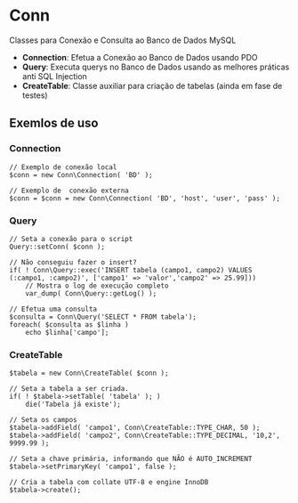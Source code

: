 # Conn
Classes para Conexão e Consulta ao Banco de Dados MySQL

- <b>Connection</b>: Efetua a Conexão ao Banco de Dados usando PDO
- <b>Query</b>: Executa querys no Banco de Dados usando as melhores práticas anti SQL Injection
- <b>CreateTable</b>: Classe auxiliar para criação de tabelas (ainda em fase de testes)


## Exemlos de uso

### Connection

    // Exemplo de conexão local
    $conn = new Conn\Connection( 'BD' );

    // Exemplo de  conexão externa
    $conn = $conn = new Conn\Connection( 'BD', 'host', 'user', 'pass' );

    
### Query
    
    // Seta a conexão para o script
    Query::setConn( $conn );
    
    // Não conseguiu fazer o insert?
    if( ! Conn\Query::exec('INSERT tabela (campo1, campo2) VALUES (:campo1, :campo2)', ['campo1' => 'valor','campo2' => 25.99]))
        // Mostra o log de execução completo
        var_dump( Conn\Query::getLog() );
        
    // Efetua uma consulta
    $consulta = Conn\Query('SELECT * FROM tabela');
    foreach( $consulta as $linha )
        echo $linha['campo'];
        

### CreateTable
    
    $tabela = new Conn\CreateTable( $conn );
    
    // Seta a tabela a ser criada. 
    if( ! $tabela->setTable( 'tabela' ); )
        die('Tabela já existe'); 
    
    // Seta os campos 
    $tabela->addField( 'campo1', Conn\CreateTable::TYPE_CHAR, 50 );
    $tabela->addField( 'campo2', Conn\CreateTable::TYPE_DECIMAL, '10,2', 9999.99 );
    
    // Seta a chave primária, informando que NÃO é AUTO_INCREMENT 
    $tabela->setPrimaryKey( 'campo1', false );
    
    // Cria a tabela com collate UTF-8 e engine InnoDB
    $tabela->create();